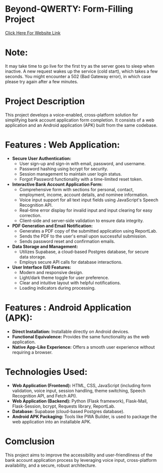 # Beyond-QWERTY: Form-Filling Project

 [Click Here For Website Link](https://voice-bank-form.onrender.com/)

# **Note:** 
It may take time to go live for the first try as the server goes to sleep when inactive. A new request wakes up the service (cold start), which takes a few seconds. You might encounter a 502 (Bad Gateway error), in which case please try again after a few minutes.


# Project Description
This project develops a voice-enabled, cross-platform solution for simplifying bank account application form completion.  It consists of a web application and an Android application (APK) built from the same codebase.



# Features : **Web Application:**

* **Secure User Authentication:**
    * User sign-up and sign-in with email, password, and username.
    * Password hashing using bcrypt for security.
    * Session management to maintain user login status.
    * Forgot Password functionality with a time-limited reset token.
* **Interactive Bank Account Application Form:**
    * Comprehensive form with sections for personal, contact, employment, income, account details, and nominee information.
    * Voice input support for all text input fields using JavaScript's Speech Recognition API.
    * Real-time error display for invalid input and input clearing for easy correction.
    * Client-side and server-side validation to ensure data integrity.  
* **PDF Generation and Email Notification:**
    * Generates a PDF copy of the submitted application using ReportLab.
    * Sends the PDF to the user's email upon successful submission.
    * Sends password reset and confirmation emails.
* **Data Storage and Management:**
    * Utilizes Supabase, a cloud-based Postgres database, for secure data storage.
    * Employs secure API calls for database interactions.
* **User Interface (UI) Features:**
    * Modern and responsive design.
    * Light/dark theme toggle for user preference.
    * Clear and intuitive layout with helpful notifications.
    * Loading indicators during processing.


#  Features : **Android Application (APK):**

* **Direct Installation:** Installable directly on Android devices.
* **Functional Equivalence:** Provides the same functionality as the web application.
* **Native App-Like Experience:** Offers a smooth user experience without requiring a browser.


# **Technologies Used:**

* **Web Application (Frontend):** HTML, CSS, JavaScript (including form validation, voice input, session handling, theme switching, Speech Recognition API, and Fetch API).
* **Web Application (Backend):** Python (Flask framework), Flask-Mail, Flask-Session, bcrypt, Requests library, ReportLab.
* **Database:** Supabase (cloud-based Postgres database).
* **Android APK Packaging:**  Tools like PWA Builder, is used to package the web application into an installable APK.  

# Comclusion
This project aims to improve the accessibility and user-friendliness of the bank account application process by leveraging voice input, cross-platform availability, and a secure, robust architecture.

#
